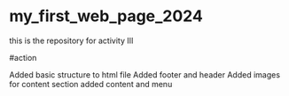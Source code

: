 # my_first_web_page_2024

this is the repository for activity III

#action

Added basic structure to html file
Added footer and header
Added images for content section
added content and menu